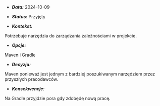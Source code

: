 

- ***Data:***    2024-10-09


- ***Status:***  Przyjęty


- ***Kontekst:***

Potrzebuje narzędzia do zarządzania zależnościami w projekcie.


- ***Opcje:***

Maven i Gradle


- ***Decyzja:***

Maven ponieważ jest jednym z bardziej poszukiwanym narzędziem przez przyszłych pracodawców.

- ***Konsekwencje:***

Na Gradle przyjdzie pora gdy zdobędę nową pracę.

